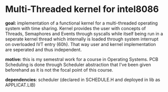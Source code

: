 # Multi-Threaded kernel for intel8086

**goal:** implementation of a functional kernel for a multi-threaded operating system with time sharing. Kernel provides the user with concepts of Threads, Semaphores and Events through syscalls while itself being run in a seperate kernel thread which internally is loaded through system interrupt on overloaded IVT entry (60h). That way user and kernel implementation are seperated and thus independent. 

**motive:** this is my semestral work for a course in Operating Systems. PCB Scheduling is done through Scheduler abstraction that I've been given beforehand as it is not the focal point of this course.

**dependencies**: scheduler (declared in SCHEDULE.H and deployed in lib as APPLICAT.LIB)
